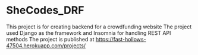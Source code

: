 # SheCodes_DRF
This project is for creating backend for a crowdfunding website
The project used Django as the framework and Insomnia for handling REST API methods
The project is published at https://fast-hollows-47504.herokuapp.com/projects/
